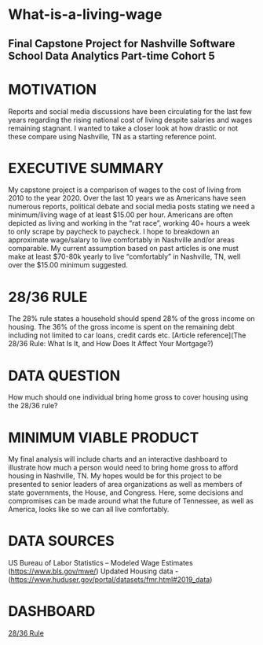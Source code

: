 What-is-a-living-wage
=====================

Final Capstone Project for Nashville Software School Data Analytics Part-time Cohort 5
--------------------------------------------------------------------------------------

# MOTIVATION #
Reports and social media discussions have been circulating for the last few years regarding the rising national 
cost of living despite salaries and wages remaining stagnant. I wanted to take a closer look at how drastic or 
not these compare using Nashville, TN as a starting reference point.

# EXECUTIVE SUMMARY #
My capstone project is a comparison of wages to the cost of living from 2010 to the year 2020. Over the last 10 years we as Americans have seen numerous reports, political debate and social media posts stating we need a minimum/living wage of at least $15.00 per hour. Americans are often depicted as living and working in the “rat race”, working 40+ hours a week to only scrape by paycheck to paycheck. I hope to breakdown an approximate wage/salary to live comfortably in Nashville and/or areas comparable. My current assumption based on past articles is one must make at least $70-80k yearly to live “comfortably” in Nashville, TN, well over the $15.00 minimum suggested.

# 28/36 RULE #
The 28% rule states a household should spend 28% of the gross income on housing. The 36% of the gross income is spent on the remaining debt including not limited to car loans, credit cards etc.
[Article reference](The 28/36 Rule: What Is It, and How Does It Affect Your Mortgage?)

# DATA QUESTION #
How much should one individual bring home gross to cover housing using the 28/36 rule?

# MINIMUM VIABLE PRODUCT #
My final analysis will include charts and an interactive dashboard to illustrate how much a person would need to bring home gross to afford housing in Nashville, TN.  My hopes would be for this project to be presented to senior leaders of area organizations as well as members of state governments,  the House,  and Congress. Here, some decisions and compromises can be made around what the future of Tennessee, as well as America, looks like so we can all live comfortably.

# DATA SOURCES #
US Bureau of Labor Statistics – Modeled Wage Estimates (https://www.bls.gov/mwe/)
Updated Housing data - (https://www.huduser.gov/portal/datasets/fmr.html#2019_data)


# DASHBOARD #
[28/36 Rule](https://app.powerbi.com/groups/me/reports/a5977326-e469-4fd3-9378-32a71b2f3a83/ReportSection)
